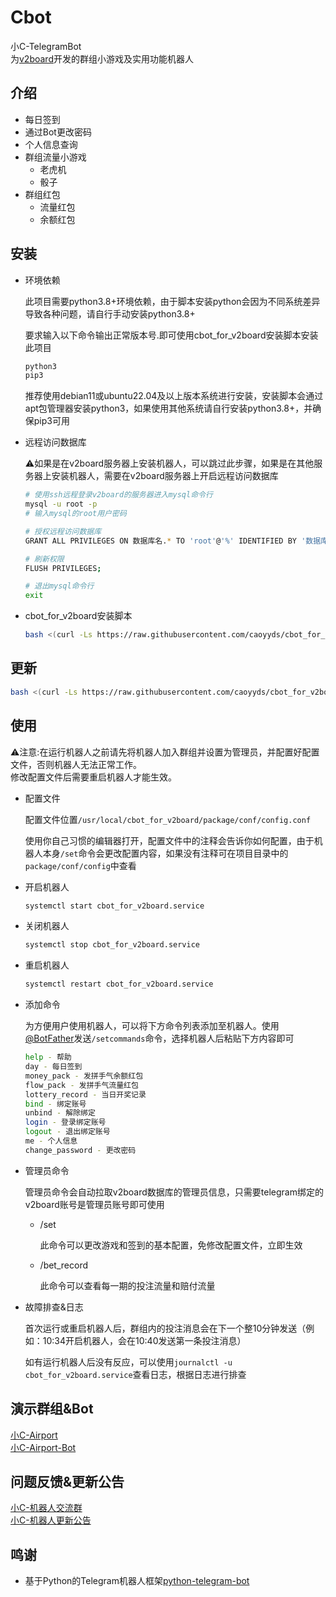 # Cbot

小C-TelegramBot  
为[v2board](https://github.com/v2board/v2board)开发的群组小游戏及实用功能机器人

## 介绍

- 每日签到
- 通过Bot更改密码
- 个人信息查询
- 群组流量小游戏
  - 老虎机
  - 骰子
- 群组红包
  - 流量红包
  - 余额红包
  
## 安装

- 环境依赖

  此项目需要python3.8+环境依赖，由于脚本安装python会因为不同系统差异导致各种问题，请自行手动安装python3.8+
  
  要求输入以下命令输出正常版本号.即可使用cbot_for_v2board安装脚本安装此项目

  ```bash
  python3
  pip3
  ```

  推荐使用debian11或ubuntu22.04及以上版本系统进行安装，安装脚本会通过apt包管理器安装python3，如果使用其他系统请自行安装python3.8+，并确保pip3可用

- 远程访问数据库

  ⚠️如果是在v2board服务器上安装机器人，可以跳过此步骤，如果是在其他服务器上安装机器人，需要在v2board服务器上开启远程访问数据库

  ```bash
  # 使用ssh远程登录v2board的服务器进入mysql命令行
  mysql -u root -p
  # 输入mysql的root用户密码

  # 授权远程访问数据库
  GRANT ALL PRIVILEGES ON 数据库名.* TO 'root'@'%' IDENTIFIED BY '数据库的root用户密码';
  
  # 刷新权限
  FLUSH PRIVILEGES;

  # 退出mysql命令行
  exit
  ```

- cbot_for_v2board安装脚本

  ```bash
  bash <(curl -Ls https://raw.githubusercontent.com/caoyyds/cbot_for_v2board/main/install_cbot.sh)
  ```

## 更新

```bash
bash <(curl -Ls https://raw.githubusercontent.com/caoyyds/cbot_for_v2board/main/update_cbot.sh)
```

## 使用

⚠️注意:在运行机器人之前请先将机器人加入群组并设置为管理员，并配置好配置文件，否则机器人无法正常工作。  
修改配置文件后需要重启机器人才能生效。

- 配置文件

  配置文件位置`/usr/local/cbot_for_v2board/package/conf/config.conf`

  使用你自己习惯的编辑器打开，配置文件中的注释会告诉你如何配置，由于机器人本身`/set`命令会更改配置内容，如果没有注释可在项目目录中的`package/conf/config`中查看

- 开启机器人

  ```bash
  systemctl start cbot_for_v2board.service
  ```

- 关闭机器人

  ```bash
  systemctl stop cbot_for_v2board.service
  ```

- 重启机器人

  ```bash
  systemctl restart cbot_for_v2board.service
  ```

- 添加命令

  为方便用户使用机器人，可以将下方命令列表添加至机器人。使用[@BotFather](https://t.me/BotFather)发送`/setcommands`命令，选择机器人后粘贴下方内容即可

  ```bash
  help - 帮助  
  day - 每日签到  
  money_pack - 发拼手气余额红包  
  flow_pack - 发拼手气流量红包  
  lottery_record - 当日开奖记录  
  bind - 绑定账号  
  unbind - 解除绑定  
  login - 登录绑定账号  
  logout - 退出绑定账号  
  me - 个人信息  
  change_password - 更改密码  
  ```

- 管理员命令

  管理员命令会自动拉取v2board数据库的管理员信息，只需要telegram绑定的v2board账号是管理员账号即可使用

  - /set

    此命令可以更改游戏和签到的基本配置，免修改配置文件，立即生效

  - /bet_record

    此命令可以查看每一期的投注流量和赔付流量

- 故障排查&日志

  首次运行或重启机器人后，群组内的投注消息会在下一个整10分钟发送（例如：10:34开启机器人，会在10:40发送第一条投注消息）

  如有运行机器人后没有反应，可以使用`journalctl -u cbot_for_v2board.service`查看日志，根据日志进行排查  

## 演示群组&Bot

[小C-Airport](https://t.me/cao_airport_group)  
[小C-Airport-Bot](https://t.me/cao_airport_bot)

## 问题反馈&更新公告

[小C-机器人交流群](https://t.me/cao_bot_group)  
[小C-机器人更新公告](https://t.me/cao_bot_channel)

## 鸣谢

- 基于Python的Telegram机器人框架[python-telegram-bot](https://github.com/python-telegram-bot/python-telegram-bot)
